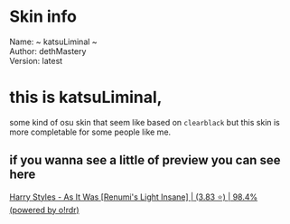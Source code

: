 # Skin info

Name: ~ katsuLiminal ~<br />
Author: dethMastery<br />
Version: latest
 
# this is katsuLiminal, 
some kind of osu skin that seem like based on `clearblack` but this skin is more completable for some people like me.

## if you wanna see a little of preview you can see here

[Harry Styles - As It Was [Renumi's Light Insane] | (3.83 ⭐) | 98.4% (powered by o!rdr)](https://www.youtube.com/watch?v=MsWPvRFhikk)
